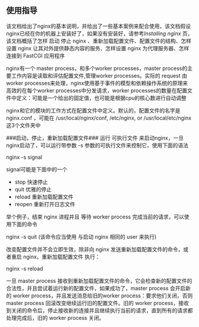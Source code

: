 ## 使用指导 ##
该文档给出了nginx的基本说明，并给出了一些基本案例来配合使用，该文档假设nginx已经在你的机器上安装好了，如果没有安装好，请参考*Installing nginx* 页，该文档概括了怎样 启动 停止 nginx 、重新加载配置文件、配置文件的结构、怎样设置 nginx 让其对外提供静态内容的服务、怎样设置 nginx 为代理服务器、怎样连接到 FastCGI 应用程序

nginx有一个 master process，和多个worker processes，master process的主要工作内容是读取和评估配置文件,管理worker processes。实际的 request 由worker processes来处理，nginx使用基于事件的模型和依赖操作系统的原理来高效的在每个worker processes中分发请求，worker processes的数量在配置文件中定义：可能是一个给出的固定值，也可能是根据cpu的核心数进行自动调整

nginx和它的模块的工作方式在配置文件中定义。默认的，配置文件的名字是 nginx.conf ，可能在 /usr/local/nginx/conf, /etc/nginx, or /usr/local/etc/nginx 这3个文件夹中

###启动，停止，重新加载配置文件###
运行 可执行文件 来启动nginx，一旦nginx启动了，可以运行带参数 -s 参数的可执行文件来控制它，使用下面的语法

nginx -s signal

signal可能是下面中的一个

- stop  快速停止
- quit  优雅的停止
- reload 重新加载配置文件
- reopen 重新打开日志文件

举个例子，结束 nginx 进程并且 等待 worker process 完成当前的请求，可以使用下面的命令

nginx -s quit (该命令应当使用 与启动 nginx 相同的 user 来执行)

改变配置文件并不会立即生效，除非向 nginx 发送重新加载配置文件的命令，或者重启 nginx，重新加载配置文件 执行：

nginx -s reload

一旦  master process 接收到重新加载配置文件的命令，它会检查新的配置文件的合法性，并且尝试着运行新的配置文件，如果成功了，master process 会开启新的 worker process，并且发送消息给旧的worker process：要求他们关闭，否则 master process 回滚改变继续运行旧的配置文件。旧的 worker process，接收到关闭的命令后，停止接收新的连接并且继续执行当前的请求，直到所有的请求都处理完成后，旧的 worker process 关闭。

